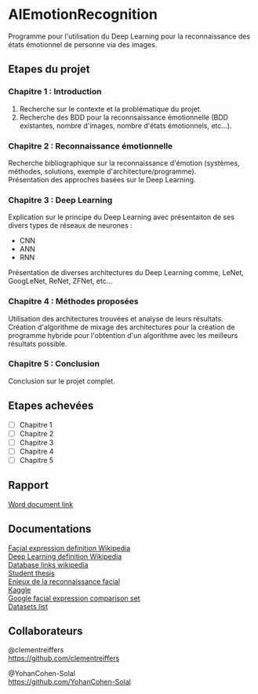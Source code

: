 # AIEmotionRecognition

Programme pour l'utilisation du Deep Learning pour la reconnaissance des états émotionnel de personne via des images.

## Etapes du projet

### Chapitre 1 : Introduction

1. Recherche sur le contexte et la problématique du projet.  
2. Recherche des BDD pour la reconnsaissance émotionnelle (BDD existantes, nombre d'images, nombre d'états émotionnels, etc...).  

### Chapitre 2 : Reconnaissance émotionnelle

Recherche bibliographique sur la reconnaissance d'émotion (systèmes, méthodes, solutions, exemple d'architecture/programme).  
Présentation des approches basées sur le Deep Learning.

### Chapitre 3 : Deep Learning

Explication sur le principe du Deep Learning avec présentaiton de ses divers types de réseaux de neurones :

- CNN
- ANN
- RNN

Présentation de diverses architectures du Deep Learning comme, LeNet, GoogLeNet, ReNet, ZFNet, etc...

### Chapitre 4 : Méthodes proposées

Utilisation des architectures trouvées et analyse de leurs résultats.  
Création d'algorithme de mixage des architectures pour la création de programme hybride pour l'obtention d'un algorithme avec les meilleurs résultats possible.

### Chapitre 5 : Conclusion

Conclusion sur le projet complet.

## Etapes achevées

- [ ] Chapitre 1
- [ ] Chapitre 2
- [ ] Chapitre 3
- [ ] Chapitre 4
- [ ] Chapitre 5

## Rapport

[Word document link](https://esmefr-my.sharepoint.com/:w:/g/personal/clement_reiffers_esme_fr/EQLW0WK_l6hHrJRBIOaRYeQBrQLS2fZTjtCm68l-NXpW_g?e=4%3ARP8DM1&at=9&CID=D924432C-3B7E-4D12-B1AF-5F9A98207FC7&wdLOR=c46E7383C-126E-40A3-BA99-964061BF8370)

## Documentations

[Facial expression definition Wikipedia](https://en.wikipedia.org/wiki/Facial_expression)  
[Deep Learning definition Wikipedia](https://en.wikipedia.org/wiki/Deep_learning)  
[Database links wikipedia](https://en.wikipedia.org/wiki/List_of_facial_expression_databases#:~:text=A%20facial%20expression%20database%20is,development%20of%20expression%20recognition%20systems)  
[Student thesis](https://tel.archives-ouvertes.fr/tel-02077681/document)  
[Enjeux de la reconnaissance facial](https://hellofuture.orange.com/fr/de-meilleures-interactions-avec-la-reconnaissance-automatique-des-emotions/)  
[Kaggle](https://www.kaggle.com/msambare/fer2013)  
[Google facial expression comparison set](https://research.google/tools/datasets/google-facial-expression/)  
[Datasets list](https://analyticsindiamag.com/top-8-datasets-available-for-emotion-detection/)  

## Collaborateurs

@clementreiffers  
<https://github.com/clementreiffers>

@YohanCohen-Solal  
<https://github.com/YohanCohen-Solal>
